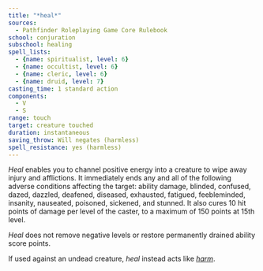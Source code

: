 ```yaml
---
title: "*heal*"
sources:
  - Pathfinder Roleplaying Game Core Rulebook
school: conjuration
subschool: healing
spell_lists:
  - {name: spiritualist, level: 6}
  - {name: occultist, level: 6}
  - {name: cleric, level: 6}
  - {name: druid, level: 7}
casting_time: 1 standard action
components:
  - V
  - S
range: touch
target: creature touched
duration: instantaneous
saving_throw: Will negates (harmless)
spell_resistance: yes (harmless)
---
```


*Heal* enables you to channel positive energy into a creature to wipe away injury and afflictions. It immediately ends any and all of the following adverse conditions affecting the target: ability damage, blinded, confused, dazed, dazzled, deafened, diseased, exhausted, fatigued, feebleminded, insanity, nauseated, poisoned, sickened, and stunned. It also cures 10 hit points of damage per level of the caster, to a maximum of 150 points at 15th level.

*Heal* does not remove negative levels or restore permanently drained ability score points.

If used against an undead creature, *heal* instead acts like [*harm*](/spells/harm/).

